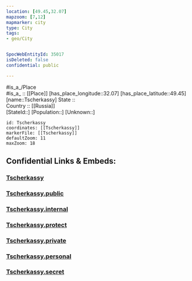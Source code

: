 ```yaml
---
location: [49.45,32.07] 
mapzoom: [7,12] 
mapmarker: city 
type: City
tags:
- geo/City


SpocWebEntityId: 35017
isDeleted: false
confidential: public

---
```

#is_a_/Place  
#is_a_ :: [[Place]] 
[has_place_longitude::32.07] 
[has_place_latitude::49.45] 
[name::Tscherkassy] 
State ::  
Country :: [[Russia]]  
[StateId::] 
[Population::] 
[Unknown::] 


```leaflet
id: Tscherkassy
coordinates: [[Tscherkassy]] 
markerFile: [[Tscherkassy]] 
defaultZoom: 11 
maxZoom: 18
```


## Confidential Links & Embeds: 

### [Tscherkassy](/_Standards/Earth/Continent/Europe/Europe~East/Ukraine/Regions~Ukraine/Cherkasy/City/Tscherkassy.md) 

### [Tscherkassy.public](/_public/Earth/Continent/Europe/Europe~East/Ukraine/Regions~Ukraine/Cherkasy/City/Tscherkassy.public.md) 

### [Tscherkassy.internal](/_internal/Earth/Continent/Europe/Europe~East/Ukraine/Regions~Ukraine/Cherkasy/City/Tscherkassy.internal.md) 

### [Tscherkassy.protect](/_protect/Earth/Continent/Europe/Europe~East/Ukraine/Regions~Ukraine/Cherkasy/City/Tscherkassy.protect.md) 

### [Tscherkassy.private](/_private/Earth/Continent/Europe/Europe~East/Ukraine/Regions~Ukraine/Cherkasy/City/Tscherkassy.private.md) 

### [Tscherkassy.personal](/_personal/Earth/Continent/Europe/Europe~East/Ukraine/Regions~Ukraine/Cherkasy/City/Tscherkassy.personal.md) 

### [Tscherkassy.secret](/_secret/Earth/Continent/Europe/Europe~East/Ukraine/Regions~Ukraine/Cherkasy/City/Tscherkassy.secret.md)

